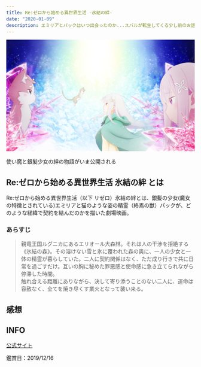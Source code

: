 ```yaml
---
title: Re:ゼロから始める異世界生活 -氷結の絆-
date: "2020-01-09"
description: エミリアとパックはいつ出会ったのか...スバルが転生してくる少し前のお話
---
```

![リゼロ 氷結の絆 メインビジュアル](rizero_movie_hyoketsu_main.jpg)

使い魔と銀髪少女の絆の物語がいま公開される

## Re:ゼロから始める異世界生活 氷結の絆 とは
Re:ゼロから始める異世界生活（以下 リゼロ）氷結の絆とは、銀髪の少女(魔女の特徴とされている)エミリアと猫のような姿の精霊（終焉の獣）パックが、どのような経緯で契約を結んだのかを描いた劇場映画。

### あらすじ
> 親竜王国ルグニカにあるエリオール大森林。それは人の干渉を拒絶する《氷結の森》。その溶けない雪と氷に覆われた森の奥に、一人の少女と一体の精霊が暮らしていた。二人に契約関係はなく、ただ成り行きで共に日常を過ごすだけ。互いの胸に秘めた罪悪感と使命感に急き立てられながら停滞した時間。  
> 触れ合える距離にありながら、決して寄り添うことのない二人に、運命は容赦なく、全てを焼き尽くす業火となって襲い来る。

## 感想

## INFO
[公式サイト](http://re-zero-anime.jp/hyoketsu/)

鑑賞日：2019/12/16